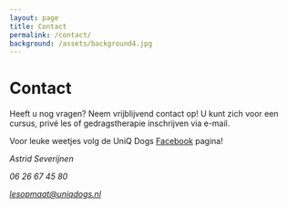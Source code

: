 ```yaml
---
layout: page
title: Contact
permalink: /contact/
background: /assets/background4.jpg
---
```

# Contact

Heeft u nog vragen? Neem vrijblijvend contact op!
U kunt zich voor een cursus, privé les of gedragstherapie inschrijven via e-mail.   

Voor leuke weetjes volg de UniQ Dogs [Facebook](https://facebook.com/positieveopvoeding) pagina! 


<address>
    <p>Astrid Severijnen</p>
    <p>06 26 67 45 80</p>
    <p><a href="mailto:lesopmaat@uniqdogs.nl">lesopmaat@uniqdogs.nl</a></p>
</address>
